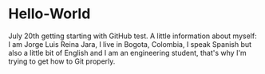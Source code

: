 # Hello-World
July 20th getting starting with GitHub test.
A little information about myself:
  I am Jorge Luis Reina Jara, I live in Bogota, Colombia, I speak Spanish but also a little bit of English and I am an engineering student, that's why I'm trying to get how to Git properly.
